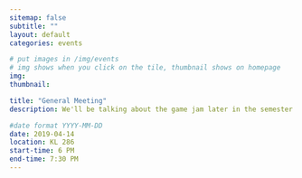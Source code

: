 ```yaml
---
sitemap: false
subtitle: ""
layout: default
categories: events

# put images in /img/events
# img shows when you click on the tile, thumbnail shows on homepage
img:
thumbnail: 

title: "General Meeting"
description: We'll be talking about the game jam later in the semester and the SGDA Summit!

#date format YYYY-MM-DD
date: 2019-04-14
location: KL 286
start-time: 6 PM
end-time: 7:30 PM  
---
```

